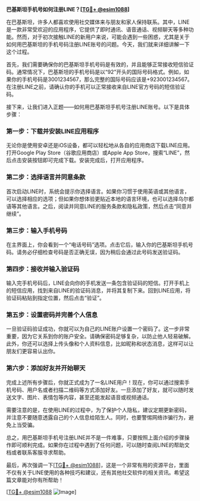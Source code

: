 **巴基斯坦手机号如何注册LINE？[[TG💪+ @esim1088](https://t.me/s/esim1088)]**

在巴基斯坦，许多人都喜欢使用社交媒体来与朋友和家人保持联系。其中，LINE是一款非常受欢迎的应用程序，它提供了即时通讯、语音通话、视频聊天等多种功能。然而，对于初次接触LINE的新用户来说，可能会遇到一些困惑，尤其是关于如何用巴基斯坦的手机号码注册LINE账号的问题。今天，我们就来详细讲解一下这个过程。

首先，我们需要确保你的巴基斯坦手机号码是有效的，并且能够正常接收短信验证码。通常情况下，巴基斯坦的手机号码是以“92”开头的国际号码格式。例如，如果你的手机号码是3001234567，那么完整的国际号码应该是+923001234567。在注册LINE之前，请确认你的手机可以正常接收来自LINE官方号码的短信验证码。

接下来，让我们进入正题——如何用巴基斯坦手机号注册LINE账号。以下是具体步骤：

### 第一步：下载并安装LINE应用程序

无论你是使用安卓还是iOS设备，都可以轻松地从各自的应用商店下载LINE应用。打开Google Play Store（谷歌应用商店）或Apple App Store，搜索“LINE”，然后点击安装按钮即可完成下载。安装完成后，打开应用程序。

### 第二步：选择语言并同意条款

首次启动LINE时，系统会提示你选择语言。如果你习惯于使用英语或其他语言，可以选择相应的选项；但如果你想体验更贴近本地的语言环境，也可以选择乌尔都语等其他语言。之后，阅读并同意LINE的服务条款和隐私政策，然后点击“同意并继续”。

### 第三步：输入手机号码

在主界面上，你会看到一个“电话号码”选项。点击它后，输入你的巴基斯坦手机号码。请务必仔细检查号码是否正确无误，因为稍后会通过此号码发送验证码。

### 第四步：接收并输入验证码

输入完手机号码后，LINE会向你的手机发送一条包含验证码的短信。打开手机上的短信应用，找到来自LINE的验证码消息，并将其复制下来。回到LINE应用，将验证码粘贴到指定位置，然后点击“验证”。

### 第五步：设置密码并完善个人信息

一旦验证码验证成功，你就可以为自己的LINE账户设置一个密码了。这一步非常重要，因为它关系到你的账户安全。请确保密码足够复杂，以防止他人轻易破解。此外，你还可以选择上传头像和个人资料信息，比如昵称和状态消息，这样可以让朋友们更容易认出你。

### 第六步：添加好友并开始聊天

完成上述所有步骤后，你就正式成为了一名LINE用户！现在，你可以通过搜索手机号码、用户名或者扫描二维码等方式添加好友。一旦添加了好友，就可以随时发送文字、图片、表情包等内容，甚至还能发起语音或视频通话。

需要注意的是，在使用LINE的过程中，为了保护个人隐私，建议定期更新密码，并注意不要随意透露自己的个人信息给陌生人。同时，也要警惕网络诈骗行为，避免上当受骗。

总之，用巴基斯坦手机号注册LINE并不是一件难事，只要按照上面介绍的步骤操作即可顺利完成。如果你在过程中遇到了任何问题，可以随时查阅LINE的帮助文档或者联系客服寻求帮助。

最后，再次强调一下[[TG💪+ @esim1088](https://t.me/s/esim1088)]，这是一个非常有用的资源平台，里面不仅有关于LINE使用的各种技巧和建议，还有其他社交软件的相关资讯。希望这篇文章能对你有所帮助！

[[TG💪+ @esim1088](https://t.me/s/esim1088) ![Image](https://i.postimg.cc/4NQfJmqS/Snipaste-2025-05-13-00-14-12.png)]